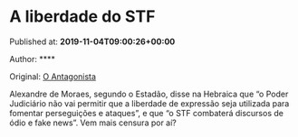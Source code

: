 
# A liberdade do STF

Published at: **2019-11-04T09:00:26+00:00**

Author: ****

Original: [O Antagonista](https://www.oantagonista.com/brasil/a-liberdade-do-stf/)

Alexandre de Moraes, segundo o Estadão, disse na Hebraica que “o Poder Judiciário não vai permitir que a liberdade de expressão seja utilizada para fomentar perseguições e ataques”, e que “o STF combaterá discursos de ódio e fake news”.
Vem mais censura por aí?

